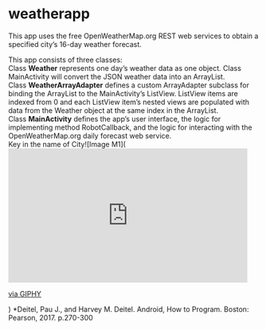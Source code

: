 # weatherapp
This app uses the free OpenWeatherMap.org REST web services to obtain a specified city’s 16-day weather forecast.

This app consists of three classes:<br/>
Class **Weather** represents one day’s weather data as one object. Class MainActivity will convert the JSON weather data into an ArrayList<Weather>.<br/>
Class **WeatherArrayAdapter** defines a custom ArrayAdapter subclass for binding the ArrayList<Weather> to the MainActivity’s ListView. ListView items are indexed from 0 and each ListView item’s nested views are populated with data from the Weather object at the same index in the ArrayList<Weather>.<br/>
Class **MainActivity** defines the app’s user interface, the logic for implementing method RobotCallback, and the logic for interacting with the OpenWeatherMap.org daily forecast web service.<br/>
Key in the name of City![Image M1](<iframe src="https://giphy.com/embed/H5xCSvcx6Hi1m7M5JO" width="480" height="270" frameBorder="0" class="giphy-embed" allowFullScreen></iframe><p><a href="https://giphy.com/gifs/H5xCSvcx6Hi1m7M5JO">via GIPHY</a></p>)
*Deitel, Pau J., and Harvey M. Deitel. Android, How to Program. Boston: Pearson, 2017. p.270-300
